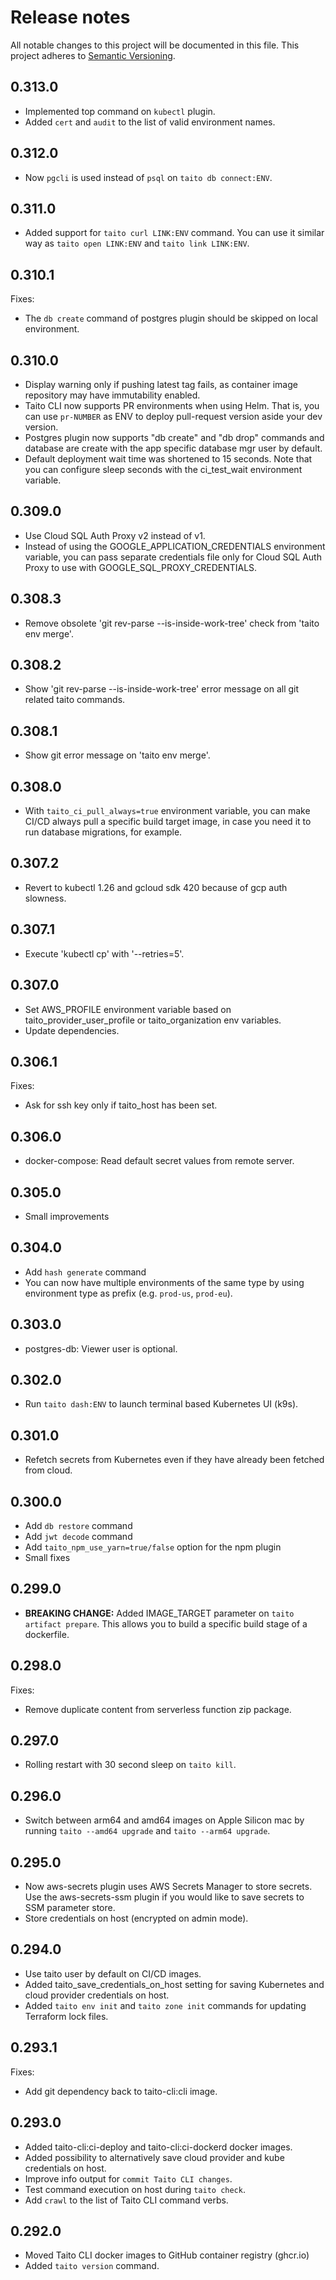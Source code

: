# Release notes

All notable changes to this project will be documented in this file.
This project adheres to [Semantic Versioning](http://semver.org/).

## 0.313.0

- Implemented top command on `kubectl` plugin.
- Added `cert` and `audit` to the list of valid environment names.

## 0.312.0

- Now `pgcli` is used instead of `psql` on `taito db connect:ENV`.

## 0.311.0

- Added support for `taito curl LINK:ENV` command. You can use it similar way as `taito open LINK:ENV` and `taito link LINK:ENV`.

## 0.310.1

Fixes:

- The `db create` command of postgres plugin should be skipped on local environment.

## 0.310.0

- Display warning only if pushing latest tag fails, as container image repository may have immutability enabled.
- Taito CLI now supports PR environments when using Helm. That is, you can use `pr-NUMBER` as ENV to deploy pull-request version aside your dev version.
- Postgres plugin now supports "db create" and "db drop" commands and database are create with the app specific database mgr user by default.
- Default deployment wait time was shortened to 15 seconds. Note that you can configure sleep seconds with the ci_test_wait environment variable.

## 0.309.0

- Use Cloud SQL Auth Proxy v2 instead of v1.
- Instead of using the GOOGLE_APPLICATION_CREDENTIALS environment variable, you can pass separate credentials file only for Cloud SQL Auth Proxy to use with GOOGLE_SQL_PROXY_CREDENTIALS.

## 0.308.3

- Remove obsolete 'git rev-parse --is-inside-work-tree' check from 'taito env merge'.

## 0.308.2

- Show 'git rev-parse --is-inside-work-tree' error message on all git related taito commands.

## 0.308.1

- Show git error message on 'taito env merge'.

## 0.308.0

- With `taito_ci_pull_always=true` environment variable, you can make CI/CD always pull a specific build target image, in case you need it to run database migrations, for example.

## 0.307.2

- Revert to kubectl 1.26 and gcloud sdk 420 because of gcp auth slowness.

## 0.307.1

- Execute 'kubectl cp' with '--retries=5'.

## 0.307.0

- Set AWS_PROFILE environment variable based on taito_provider_user_profile or taito_organization env variables.
- Update dependencies.

## 0.306.1

Fixes:

- Ask for ssh key only if taito_host has been set.

## 0.306.0

- docker-compose: Read default secret values from remote server.

## 0.305.0

- Small improvements

## 0.304.0

- Add `hash generate` command
- You can now have multiple environments of the same type by using environment type as prefix (e.g. `prod-us`, `prod-eu`).

## 0.303.0

- postgres-db: Viewer user is optional.

## 0.302.0

- Run `taito dash:ENV` to launch terminal based Kubernetes UI (k9s).

## 0.301.0

- Refetch secrets from Kubernetes even if they have already been fetched from
  cloud.

## 0.300.0

- Add `db restore` command
- Add `jwt decode` command
- Add `taito_npm_use_yarn=true/false` option for the npm plugin
- Small fixes

## 0.299.0

- **BREAKING CHANGE:** Added IMAGE_TARGET parameter on `taito artifact prepare`.
  This allows you to build a specific build stage of a dockerfile.

## 0.298.0

Fixes:

- Remove duplicate content from serverless function zip package.

## 0.297.0

- Rolling restart with 30 second sleep on `taito kill`.

## 0.296.0

- Switch between arm64 and amd64 images on Apple Silicon mac by running
  `taito --amd64 upgrade` and `taito --arm64 upgrade`.

## 0.295.0

- Now aws-secrets plugin uses AWS Secrets Manager to store secrets. Use
  the aws-secrets-ssm plugin if you would like to save secrets to SSM parameter
  store.
- Store credentials on host (encrypted on admin mode).

## 0.294.0

- Use taito user by default on CI/CD images.
- Added taito_save_credentials_on_host setting for saving Kubernetes and cloud
  provider credentials on host.
- Added `taito env init` and `taito zone init` commands for updating Terraform
  lock files.

## 0.293.1

Fixes:

- Add git dependency back to taito-cli:cli image.

## 0.293.0

- Added taito-cli:ci-deploy and taito-cli:ci-dockerd docker images.
- Added possibility to alternatively save cloud provider and kube credentials
  on host.
- Improve info output for `commit Taito CLI changes`.
- Test command execution on host during `taito check`.
- Add `crawl` to the list of Taito CLI command verbs.

## 0.292.0

- Moved Taito CLI docker images to GitHub container registry (ghcr.io)
- Added `taito version` command.
